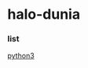 # halo-dunia

### list

[python3](https://github.com/fedrikaristiyanto/halo-dunia/blob/master/halodunia_python3.py)

